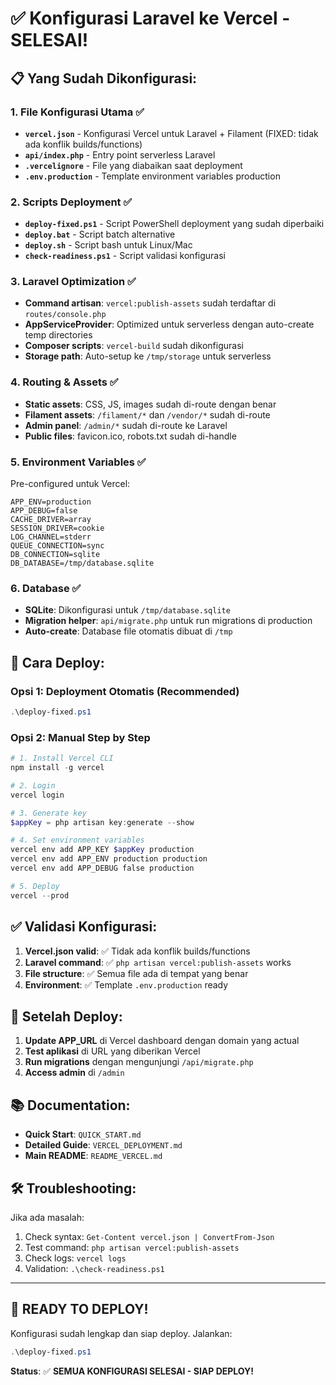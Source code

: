 # ✅ Konfigurasi Laravel ke Vercel - SELESAI!

## 📋 Yang Sudah Dikonfigurasi:

### 1. File Konfigurasi Utama ✅
- **`vercel.json`** - Konfigurasi Vercel untuk Laravel + Filament (FIXED: tidak ada konflik builds/functions)
- **`api/index.php`** - Entry point serverless Laravel
- **`.vercelignore`** - File yang diabaikan saat deployment
- **`.env.production`** - Template environment variables production

### 2. Scripts Deployment ✅
- **`deploy-fixed.ps1`** - Script PowerShell deployment yang sudah diperbaiki
- **`deploy.bat`** - Script batch alternative
- **`deploy.sh`** - Script bash untuk Linux/Mac
- **`check-readiness.ps1`** - Script validasi konfigurasi

### 3. Laravel Optimization ✅
- **Command artisan**: `vercel:publish-assets` sudah terdaftar di `routes/console.php`
- **AppServiceProvider**: Optimized untuk serverless dengan auto-create temp directories
- **Composer scripts**: `vercel-build` sudah dikonfigurasi
- **Storage path**: Auto-setup ke `/tmp/storage` untuk serverless

### 4. Routing & Assets ✅
- **Static assets**: CSS, JS, images sudah di-route dengan benar
- **Filament assets**: `/filament/*` dan `/vendor/*` sudah di-route
- **Admin panel**: `/admin/*` sudah di-route ke Laravel
- **Public files**: favicon.ico, robots.txt sudah di-handle

### 5. Environment Variables ✅
Pre-configured untuk Vercel:
```
APP_ENV=production
APP_DEBUG=false
CACHE_DRIVER=array
SESSION_DRIVER=cookie
LOG_CHANNEL=stderr
QUEUE_CONNECTION=sync
DB_CONNECTION=sqlite
DB_DATABASE=/tmp/database.sqlite
```

### 6. Database ✅
- **SQLite**: Dikonfigurasi untuk `/tmp/database.sqlite`
- **Migration helper**: `api/migrate.php` untuk run migrations di production
- **Auto-create**: Database file otomatis dibuat di `/tmp`

## 🚀 Cara Deploy:

### Opsi 1: Deployment Otomatis (Recommended)
```powershell
.\deploy-fixed.ps1
```

### Opsi 2: Manual Step by Step
```powershell
# 1. Install Vercel CLI
npm install -g vercel

# 2. Login
vercel login

# 3. Generate key
$appKey = php artisan key:generate --show

# 4. Set environment variables
vercel env add APP_KEY $appKey production
vercel env add APP_ENV production production
vercel env add APP_DEBUG false production

# 5. Deploy
vercel --prod
```

## ✅ Validasi Konfigurasi:

1. **Vercel.json valid**: ✅ Tidak ada konflik builds/functions
2. **Laravel command**: ✅ `php artisan vercel:publish-assets` works
3. **File structure**: ✅ Semua file ada di tempat yang benar
4. **Environment**: ✅ Template `.env.production` ready

## 🎯 Setelah Deploy:

1. **Update APP_URL** di Vercel dashboard dengan domain yang actual
2. **Test aplikasi** di URL yang diberikan Vercel
3. **Run migrations** dengan mengunjungi `/api/migrate.php`
4. **Access admin** di `/admin`

## 📚 Documentation:

- **Quick Start**: `QUICK_START.md`
- **Detailed Guide**: `VERCEL_DEPLOYMENT.md`
- **Main README**: `README_VERCEL.md`

## 🛠️ Troubleshooting:

Jika ada masalah:
1. Check syntax: `Get-Content vercel.json | ConvertFrom-Json`
2. Test command: `php artisan vercel:publish-assets`
3. Check logs: `vercel logs`
4. Validation: `.\check-readiness.ps1`

---

## 🎉 READY TO DEPLOY!

Konfigurasi sudah lengkap dan siap deploy. Jalankan:
```powershell
.\deploy-fixed.ps1
```

**Status**: ✅ **SEMUA KONFIGURASI SELESAI - SIAP DEPLOY!**
